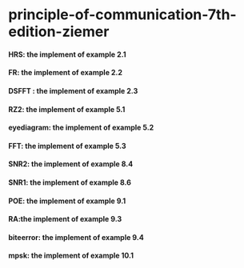 # principle-of-communication-7th-edition-ziemer
#### HRS: the implement of example 2.1
#### FR: the implement of example 2.2
#### DSFFT : the implement of example 2.3
#### RZ2: the implement of example 5.1
#### eyediagram: the implement of example 5.2
#### FFT: the implement of example 5.3
#### SNR2: the implement of example 8.4
#### SNR1: the implement of example 8.6
#### POE: the implement of example 9.1
#### RA:the implement of example 9.3
#### biteerror: the implement of example 9.4
#### mpsk: the implement of example 10.1
